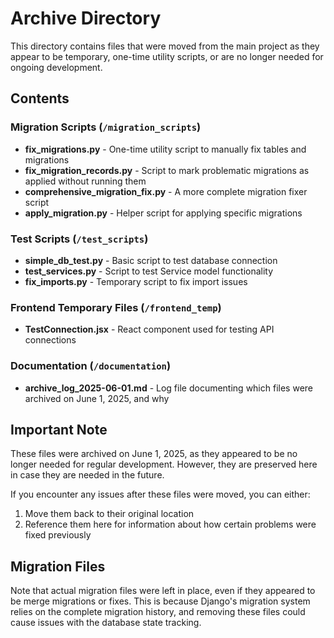 # Archive Directory

This directory contains files that were moved from the main project as they appear to be temporary, one-time utility scripts, or are no longer needed for ongoing development.

## Contents

### Migration Scripts (`/migration_scripts`)

- **fix_migrations.py** - One-time utility script to manually fix tables and migrations
- **fix_migration_records.py** - Script to mark problematic migrations as applied without running them
- **comprehensive_migration_fix.py** - A more complete migration fixer script
- **apply_migration.py** - Helper script for applying specific migrations

### Test Scripts (`/test_scripts`)

- **simple_db_test.py** - Basic script to test database connection
- **test_services.py** - Script to test Service model functionality
- **fix_imports.py** - Temporary script to fix import issues

### Frontend Temporary Files (`/frontend_temp`)

- **TestConnection.jsx** - React component used for testing API connections

### Documentation (`/documentation`)

- **archive_log_2025-06-01.md** - Log file documenting which files were archived on June 1, 2025, and why

## Important Note

These files were archived on June 1, 2025, as they appeared to be no longer needed for regular development. However, they are preserved here in case they are needed in the future.

If you encounter any issues after these files were moved, you can either:

1. Move them back to their original location
2. Reference them here for information about how certain problems were fixed previously

## Migration Files

Note that actual migration files were left in place, even if they appeared to be merge migrations or fixes. This is because Django's migration system relies on the complete migration history, and removing these files could cause issues with the database state tracking.
